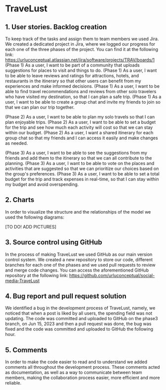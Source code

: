 # TraveLust

## 1. User stories. Backlog creation
To keep track of the tasks and assign them to team members we used Jira. We created a dedicated project in Jira, where we logged our progress for each one of the three phases of the project. You can find it at the following link: https://urluconceptual.atlassian.net/jira/software/projects/TRAV/boards/1
(Phase 1) As a user, I want to be part of a community that uploads suggestions for places to visit and things to do.
(Phase 1) As a user, I want to be able to leave reviews and ratings for attractions, hotels, and restaurants in the itinerary so that other users can benefit from my experiences and make informed decisions.
(Phase 1) As a user, I want to be able to find travel recommendations and reviews from other solo travelers who have visited my destination, so that I can plan a safe trip.
(Phase 1) As a user, I want to be able to create a group chat and invite my friends to join so that we can plan our trip together.

(Phase 2) As a user, I want to be able to plan my solo travels so that I can plan enjoyable trips.
(Phase 2) As a user, I want to be able to set a budget for the trip and see how much each activity will cost so that we can stay within our budget.
(Phase 2) As a user, I want a shared itinerary for each group chat so that my friends and I can access it easily and make changes as needed.

(Phase 3) As a user, I want to be able to see the suggestions from my friends and add them to the itinerary so that we can all contribute to the planning.
(Phase 3) As a user, I want to be able to vote on the places and activities that are suggested so that we can prioritize our choices based on the group's preferences.
(Phase 3) As a user, I want to be able to set a total budget for the trip and track expenses in real-time, so that I can stay within my budget and avoid overspending.

## 2. Charts
In order to visualize the structure and the relationships of the model we used the following diagrams:

[TO DO! ADD PICTURES]



## 3. Source control using GitHub
In the process of making TraveLust we used GitHub as our main version control system. We created a new repository to store our code, different branches for each one of the phases and we used pull requests to review and merge code changes. You can access the aforementioned GitHub repository at the following link: https://github.com/urluconceptual/social-media-TraveLust



## 4. Bug report and pull request solution
We identified a bug in the development process of TraveLust, namely, we noticed that when a post is liked by all users, the spending field was not updating. The code was committed and uploaded to GitHub on the phase3 branch, on Jun 15, 2023 and then a pull request was done, the bug was fixed and the code was committed and uploaded to GitHub the following hour.

## 5. Comments

In order to make the code easier to read and to understand we added comments all throughout the development process. These comments acted as documentation, as well as a way to communicate between team members, making the collaboration process easier, more efficient and more reliable.
